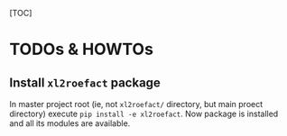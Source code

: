 
[TOC]

# TODOs & HOWTOs

## Install `xl2roefact` package

In master project root (ie, not `xl2roefact/` directory, but main proect directory) execute `pip install -e xl2roefact`. Now package is installed and all its modules are available.





